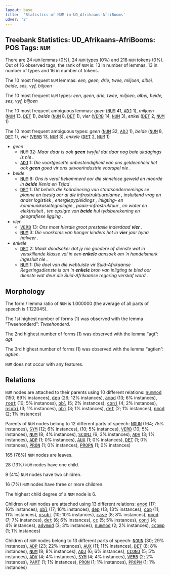 ```yaml
---
layout: base
title:  'Statistics of NUM in UD_Afrikaans-AfriBooms'
udver: '2'
---
```


## Treebank Statistics: UD_Afrikaans-AfriBooms: POS Tags: `NUM`

There are 24 `NUM` lemmas (0%), 24 `NUM` types (0%) and 218 `NUM` tokens (0%).
Out of 16 observed tags, the rank of `NUM` is: 13 in number of lemmas, 13 in number of types and 16 in number of tokens.

The 10 most frequent `NUM` lemmas: <em>een, geen, drie, twee, miljoen, albei, beide, ses, vyf, biljoen</em>

The 10 most frequent `NUM` types:  <em>een, geen, drie, twee, miljoen, albei, beide, ses, vyf, biljoen</em>

The 10 most frequent ambiguous lemmas: <em>geen</em> (<tt><a href="af_afribooms-pos-NUM.html">NUM</a></tt> 41, <tt><a href="af_afribooms-pos-ADJ.html">ADJ</a></tt> 1), <em>miljoen</em> (<tt><a href="af_afribooms-pos-NUM.html">NUM</a></tt> 13, <tt><a href="af_afribooms-pos-DET.html">DET</a></tt> 1), <em>beide</em> (<tt><a href="af_afribooms-pos-NUM.html">NUM</a></tt> 8, <tt><a href="af_afribooms-pos-DET.html">DET</a></tt> 1), <em>vier</em> (<tt><a href="af_afribooms-pos-VERB.html">VERB</a></tt> 14, <tt><a href="af_afribooms-pos-NUM.html">NUM</a></tt> 3), <em>enkel</em> (<tt><a href="af_afribooms-pos-DET.html">DET</a></tt> 2, <tt><a href="af_afribooms-pos-NUM.html">NUM</a></tt> 1)

The 10 most frequent ambiguous types:  <em>geen</em> (<tt><a href="af_afribooms-pos-NUM.html">NUM</a></tt> 32, <tt><a href="af_afribooms-pos-ADJ.html">ADJ</a></tt> 1), <em>beide</em> (<tt><a href="af_afribooms-pos-NUM.html">NUM</a></tt> 8, <tt><a href="af_afribooms-pos-DET.html">DET</a></tt> 1), <em>vier</em> (<tt><a href="af_afribooms-pos-VERB.html">VERB</a></tt> 13, <tt><a href="af_afribooms-pos-NUM.html">NUM</a></tt> 3), <em>enkele</em> (<tt><a href="af_afribooms-pos-DET.html">DET</a></tt> 2, <tt><a href="af_afribooms-pos-NUM.html">NUM</a></tt> 1)


* <em>geen</em>
  * <tt><a href="af_afribooms-pos-NUM.html">NUM</a></tt> 32: <em>Maar daar is ook <b>geen</b> twyfel dat daar nog baie uitdagings is nie .</em>
  * <tt><a href="af_afribooms-pos-ADJ.html">ADJ</a></tt> 1: <em>Die voortgesette onbestendigheid van ons geldeenheid het ook <b>geen</b> goed vir ons uitvoerindustrie voorspel nie .</em>
* <em>beide</em>
  * <tt><a href="af_afribooms-pos-NUM.html">NUM</a></tt> 8: <em>Ons is veral bekommerd oor die sinnelose geweld en moorde in <b>beide</b> Kenia en Tsjad .</em>
  * <tt><a href="af_afribooms-pos-DET.html">DET</a></tt> 1: <em>Dit behels die koördinering van staatsondernemings se planne en toesig oor al die infrastruktuurplanne , insluitend vrag en ander logistiek , energiepypleidings , inligting- en kommunikasietegnologie , paaie-infrastruktuur , en water en elektrisiteit , ten opsigte van <b>beide</b> hul tydsberekening en geografiese ligging .</em>
* <em>vier</em>
  * <tt><a href="af_afribooms-pos-VERB.html">VERB</a></tt> 13: <em>Ons moet hierdie groot prestasie inderdaad <b>vier</b> .</em>
  * <tt><a href="af_afribooms-pos-NUM.html">NUM</a></tt> 3: <em>Die voorkoms van honger kinders het in <b>vier</b> jaar byna halveer .</em>
* <em>enkele</em>
  * <tt><a href="af_afribooms-pos-DET.html">DET</a></tt> 2: <em>Maak doodseker dat jy nie goedere of dienste wat in verskillende klasse val in een <b>enkele</b> aansoek om 'n handelsmerk ingesluit nie .</em>
  * <tt><a href="af_afribooms-pos-NUM.html">NUM</a></tt> 1: <em>Die doel van die webtuiste vir Suid-Afrikaanse Regeringsdienste is om 'n <b>enkele</b> bron van inligting te bied oor dienste wat deur die Suid-Afrikaanse regering verskaf word .</em>

## Morphology

The form / lemma ratio of `NUM` is 1.000000 (the average of all parts of speech is 1.122045).

The 1st highest number of forms (1) was observed with the lemma “Tweehonderd”: <em>Tweehonderd</em>.

The 2nd highest number of forms (1) was observed with the lemma “agt”: <em>agt</em>.

The 3rd highest number of forms (1) was observed with the lemma “agtien”: <em>agtien</em>.

`NUM` does not occur with any features.


## Relations

`NUM` nodes are attached to their parents using 10 different relations: <tt><a href="af_afribooms-dep-nummod.html">nummod</a></tt> (150; 69% instances), <tt><a href="af_afribooms-dep-dep.html">dep</a></tt> (26; 12% instances), <tt><a href="af_afribooms-dep-amod.html">amod</a></tt> (13; 6% instances), <tt><a href="af_afribooms-dep-root.html">root</a></tt> (10; 5% instances), <tt><a href="af_afribooms-dep-obl.html">obl</a></tt> (5; 2% instances), <tt><a href="af_afribooms-dep-conj.html">conj</a></tt> (4; 2% instances), <tt><a href="af_afribooms-dep-nsubj.html">nsubj</a></tt> (3; 1% instances), <tt><a href="af_afribooms-dep-obj.html">obj</a></tt> (3; 1% instances), <tt><a href="af_afribooms-dep-det.html">det</a></tt> (2; 1% instances), <tt><a href="af_afribooms-dep-nmod.html">nmod</a></tt> (2; 1% instances)

Parents of `NUM` nodes belong to 12 different parts of speech: <tt><a href="af_afribooms-pos-NOUN.html">NOUN</a></tt> (164; 75% instances), <tt><a href="af_afribooms-pos-SYM.html">SYM</a></tt> (12; 6% instances),  (10; 5% instances), <tt><a href="af_afribooms-pos-VERB.html">VERB</a></tt> (10; 5% instances), <tt><a href="af_afribooms-pos-NUM.html">NUM</a></tt> (8; 4% instances), <tt><a href="af_afribooms-pos-SCONJ.html">SCONJ</a></tt> (6; 3% instances), <tt><a href="af_afribooms-pos-ADV.html">ADV</a></tt> (3; 1% instances), <tt><a href="af_afribooms-pos-ADP.html">ADP</a></tt> (1; 0% instances), <tt><a href="af_afribooms-pos-AUX.html">AUX</a></tt> (1; 0% instances), <tt><a href="af_afribooms-pos-DET.html">DET</a></tt> (1; 0% instances), <tt><a href="af_afribooms-pos-PRON.html">PRON</a></tt> (1; 0% instances), <tt><a href="af_afribooms-pos-PROPN.html">PROPN</a></tt> (1; 0% instances)

165 (76%) `NUM` nodes are leaves.

28 (13%) `NUM` nodes have one child.

9 (4%) `NUM` nodes have two children.

16 (7%) `NUM` nodes have three or more children.

The highest child degree of a `NUM` node is 6.

Children of `NUM` nodes are attached using 13 different relations: <tt><a href="af_afribooms-dep-amod.html">amod</a></tt> (17; 16% instances), <tt><a href="af_afribooms-dep-obl.html">obl</a></tt> (17; 16% instances), <tt><a href="af_afribooms-dep-dep.html">dep</a></tt> (13; 13% instances), <tt><a href="af_afribooms-dep-cop.html">cop</a></tt> (11; 11% instances), <tt><a href="af_afribooms-dep-nsubj.html">nsubj</a></tt> (10; 10% instances), <tt><a href="af_afribooms-dep-case.html">case</a></tt> (8; 8% instances), <tt><a href="af_afribooms-dep-nmod.html">nmod</a></tt> (7; 7% instances), <tt><a href="af_afribooms-dep-det.html">det</a></tt> (6; 6% instances), <tt><a href="af_afribooms-dep-cc.html">cc</a></tt> (5; 5% instances), <tt><a href="af_afribooms-dep-conj.html">conj</a></tt> (4; 4% instances), <tt><a href="af_afribooms-dep-advmod.html">advmod</a></tt> (3; 3% instances), <tt><a href="af_afribooms-dep-nummod.html">nummod</a></tt> (2; 2% instances), <tt><a href="af_afribooms-dep-ccomp.html">ccomp</a></tt> (1; 1% instances)

Children of `NUM` nodes belong to 13 different parts of speech: <tt><a href="af_afribooms-pos-NOUN.html">NOUN</a></tt> (30; 29% instances), <tt><a href="af_afribooms-pos-ADP.html">ADP</a></tt> (23; 22% instances), <tt><a href="af_afribooms-pos-AUX.html">AUX</a></tt> (11; 11% instances), <tt><a href="af_afribooms-pos-DET.html">DET</a></tt> (8; 8% instances), <tt><a href="af_afribooms-pos-NUM.html">NUM</a></tt> (8; 8% instances), <tt><a href="af_afribooms-pos-ADJ.html">ADJ</a></tt> (6; 6% instances), <tt><a href="af_afribooms-pos-CCONJ.html">CCONJ</a></tt> (5; 5% instances), <tt><a href="af_afribooms-pos-ADV.html">ADV</a></tt> (4; 4% instances), <tt><a href="af_afribooms-pos-SYM.html">SYM</a></tt> (4; 4% instances), <tt><a href="af_afribooms-pos-VERB.html">VERB</a></tt> (2; 2% instances), <tt><a href="af_afribooms-pos-PART.html">PART</a></tt> (1; 1% instances), <tt><a href="af_afribooms-pos-PRON.html">PRON</a></tt> (1; 1% instances), <tt><a href="af_afribooms-pos-PROPN.html">PROPN</a></tt> (1; 1% instances)

